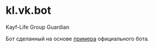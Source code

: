 # kl.vk.bot
Kayf-Life Group Guardian


Бот сделанный на основе [примера](https://github.com/VKCOM/bot-example-php) официального бота.